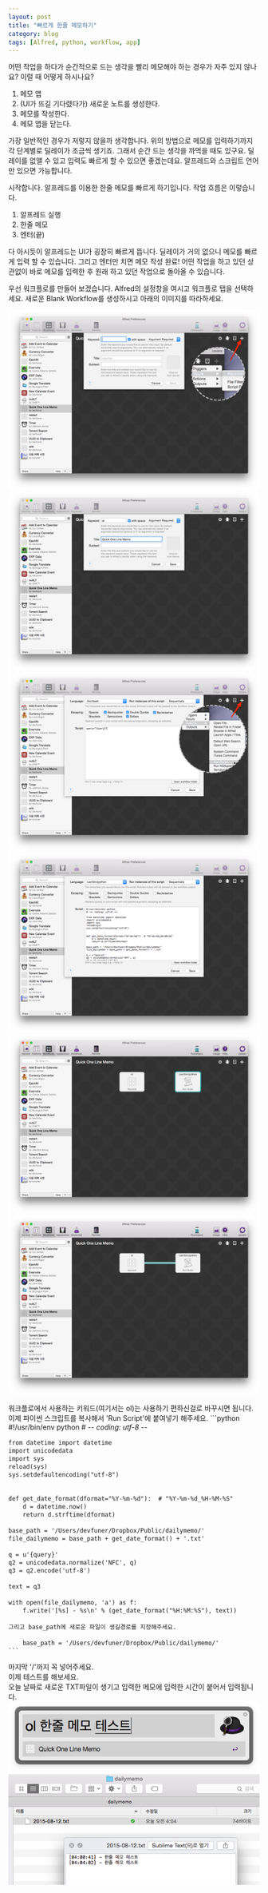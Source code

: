```yaml
---
layout: post
title: "빠르게 한줄 메모하기"
category: blog
tags: [Alfred, python, workflow, app]
---
```


어떤 작업을 하다가 순간적으로 드는 생각을 빨리 메모해야 하는 경우가 자주 있지 않나요?
이럴 때 어떻게 하시나요?

1. 메모 앱  
2. (UI가 뜨길 기다렸다가) 새로운 노트를 생성한다.  
3. 메모를 작성한다.  
4. 메모 앱을 닫는다.  

가장 일반적인 경우가 저렇지 않을까 생각합니다.
위의 방법으로 메모를 입력하기까지 각 단계별로 딜레이가 조금씩 생기죠.
그래서 순간 드는 생각을 까먹을 때도 있구요.
딜레이를 없앨 수 있고 입력도 빠르게 할 수 있으면 좋겠는데요.
알프레드와 스크립트 언어만 있으면 가능합니다.

시작합니다.
알프레드를 이용한 한줄 메모를 빠르게 하기입니다.
작업 흐름은 이렇습니다.

1. 알프레드 실행  
2. 한줄 메모  
3. 엔터(끝)  

다 아시듯이 알프레드는 UI가 굉장히 빠르게 뜹니다.
딜레이가 거의 없으니 메모를 빠르게 입력 할 수 있습니다.
그리고 엔터만 치면 메모 작성 완료!
어떤 작업을 하고 있던 상관없이 바로 메모를 입력한 후 원래 하고 있던 작업으로 돌아올 수 있습니다.

우선 워크플로를 만들어 보겠습니다.
Alfred의 설정창을 여시고 워크플로 탭을 선택하세요.
새로운 Blank Workflow를 생성하시고 아래의 이미지를 따라하세요.

![one-line-memo-001](/images/posts/one-line-memo/119f0b72_001.png)
![one-line-memo-002](/images/posts/one-line-memo/119f0b72_002.png)
![one-line-memo-003](/images/posts/one-line-memo/119f0b72_003.png)
![one-line-memo-004](/images/posts/one-line-memo/119f0b72_004.png)
![one-line-memo-005](/images/posts/one-line-memo/119f0b72_005.png)
![one-line-memo-006](/images/posts/one-line-memo/119f0b72_006.png)

워크플로에서 사용하는 키워드(여기서는 ol)는 사용하기 편하신걸로 바꾸시면 됩니다.
이제 파이썬 스크립트를 복사해서 'Run Script'에 붙여넣기 해주세요.
    ```python
    #!/usr/bin/env python
    # -*- coding: utf-8 -*-

    from datetime import datetime
    import unicodedata
    import sys
    reload(sys)
    sys.setdefaultencoding("utf-8")


    def get_date_format(dformat="%Y-%m-%d"):  # "%Y-%m-%d_%H-%M-%S"
        d = datetime.now()
        return d.strftime(dformat)

    base_path = '/Users/devfuner/Dropbox/Public/dailymemo/'
    file_dailymemo = base_path + get_date_format() + '.txt'

    q = u'{query}'
    q2 = unicodedata.normalize('NFC', q)
    q3 = q2.encode('utf-8')

    text = q3

    with open(file_dailymemo, 'a') as f:
        f.write('[%s] - %s\n' % (get_date_format("%H:%M:%S"), text))

    그리고 base_path에 새로운 파일이 생길경로를 지정해주세요.  

        base_path = '/Users/devfuner/Dropbox/Public/dailymemo/'
    ```

마지막 '/'까지 꼭 넣어주세요.  
이제 테스트를 해보세요.  
오늘 날짜로 새로운 TXT파일이 생기고 입력한 메모에 입력한 시간이 붙어서 입력됩니다.
![one-line-memo-007](/images/posts/one-line-memo/119f0b72_007.png)
![one-line-memo-008](/images/posts/one-line-memo/119f0b72_008.png)